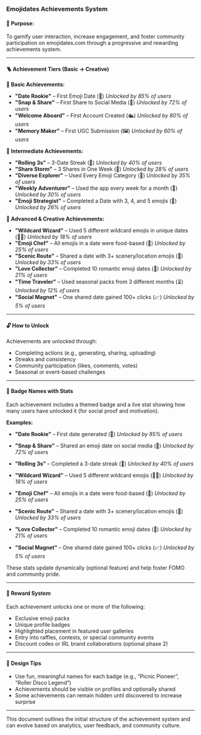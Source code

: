 ### Emojidates Achievements System

#### 🎯 Purpose:

To gamify user interaction, increase engagement, and foster community participation on emojidates.com through a progressive and rewarding achievements system.

---

#### 🪜 Achievement Tiers (Basic → Creative)

**🥉 Basic Achievements:**

* **"Date Rookie"** – First Emoji Date (👶)
  *Unlocked by 85% of users*
* **"Snap & Share"** – First Share to Social Media (📸)
  *Unlocked by 72% of users*
* **"Welcome Aboard"** – First Account Created (🛳️)
  *Unlocked by 80% of users*
* **"Memory Maker"** – First UGC Submission (🖼️)
  *Unlocked by 60% of users*

**🥈 Intermediate Achievements:**

* **"Rolling 3s"** – 3-Date Streak (🎲)
  *Unlocked by 40% of users*
* **"Share Storm"** – 3 Shares in One Week (💬)
  *Unlocked by 28% of users*
* **"Diverse Explorer"** – Used Every Emoji Category (🎨)
  *Unlocked by 35% of users*
* **"Weekly Adventurer"** – Used the app every week for a month (📅)
  *Unlocked by 30% of users*
* **"Emoji Strategist"** – Completed a Date with 3, 4, and 5 emojis (🔢)
  *Unlocked by 26% of users*

**🥇 Advanced & Creative Achievements:**

* **"Wildcard Wizard"** – Used 5 different wildcard emojis in unique dates (🧙‍♂️)
  *Unlocked by 18% of users*
* **"Emoji Chef"** – All emojis in a date were food-based (🍱)
  *Unlocked by 25% of users*
* **"Scenic Route"** – Shared a date with 3+ scenery/location emojis (🌄)
  *Unlocked by 33% of users*
* **"Love Collector"** – Completed 10 romantic emoji dates (💞)
  *Unlocked by 21% of users*
* **"Time Traveler"** – Used seasonal packs from 3 different months (⏳)
  *Unlocked by 12% of users*
* **"Social Magnet"** – One shared date gained 100+ clicks (📈)
  *Unlocked by 5% of users*

---

#### 🔓 How to Unlock

Achievements are unlocked through:

* Completing actions (e.g., generating, sharing, uploading)
* Streaks and consistency
* Community participation (likes, comments, votes)
* Seasonal or event-based challenges

---

#### 🏅 Badge Names with Stats

Each achievement includes a themed badge and a live stat showing how many users have unlocked it (for social proof and motivation).

**Examples:**

* **"Date Rookie"** – First date generated (👶)
  *Unlocked by 85% of users*

* **"Snap & Share"** – Shared an emoji date on social media (📸)
  *Unlocked by 72% of users*

* **"Rolling 3s"** – Completed a 3-date streak (🎲)
  *Unlocked by 40% of users*

* **"Wildcard Wizard"** – Used 5 different wildcard emojis (🧙‍♂️)
  *Unlocked by 18% of users*

* **"Emoji Chef"** – All emojis in a date were food-based (🍱)
  *Unlocked by 25% of users*

* **"Scenic Route"** – Shared a date with 3+ scenery/location emojis (🌄)
  *Unlocked by 33% of users*

* **"Love Collector"** – Completed 10 romantic emoji dates (💞)
  *Unlocked by 21% of users*

* **"Social Magnet"** – One shared date gained 100+ clicks (📈)
  *Unlocked by 5% of users*

These stats update dynamically (optional feature) and help foster FOMO and community pride.

---

#### 🎁 Reward System

Each achievement unlocks one or more of the following:

* Exclusive emoji packs
* Unique profile badges
* Highlighted placement in featured user galleries
* Entry into raffles, contests, or special community events
* Discount codes or IRL brand collaborations (optional phase 2)

---

#### 🧠 Design Tips

* Use fun, meaningful names for each badge (e.g., “Picnic Pioneer”, “Roller Disco Legend”)
* Achievements should be visible on profiles and optionally shared
* Some achievements can remain hidden until discovered to increase surprise

---

This document outlines the initial structure of the achievement system and can evolve based on analytics, user feedback, and community culture.

